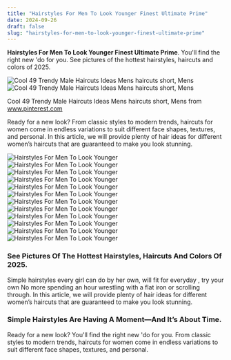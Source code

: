 ```yaml
---
title: "Hairstyles For Men To Look Younger Finest Ultimate Prime"
date: 2024-09-26
draft: false
slug: "hairstyles-for-men-to-look-younger-finest-ultimate-prime" 
---
```


**Hairstyles For Men To Look Younger Finest Ultimate Prime**. You'll find the right new 'do for you. See pictures of the hottest hairstyles, haircuts and colors of 2025.

![Cool 49 Trendy Male Haircuts Ideas Mens haircuts short, Mens](https://i.pinimg.com/originals/53/f6/e6/53f6e6c81dd584cb8f8bad122724d2ee.jpg)![Cool 49 Trendy Male Haircuts Ideas Mens haircuts short, Mens](https://i.pinimg.com/originals/53/f6/e6/53f6e6c81dd584cb8f8bad122724d2ee.jpg)

Cool 49 Trendy Male Haircuts Ideas Mens haircuts short, Mens from www.pinterest.com

Ready for a new look? From classic styles to modern trends, haircuts for women come in endless variations to suit different face shapes, textures, and personal. In this article, we will provide plenty of hair ideas for different women’s haircuts that are guaranteed to make you look stunning.

![Hairstyles For Men To Look Younger ](http://hottesthaircuts.com/wp-content/uploads/2018/02/8.-Long-Hairstyle-with-Undercut.jpg " 15 Hairstyles For Older Men To Look Younger Haircuts & Hairstyles 2018")![Hairstyles For Men To Look Younger ](https://www.hairdohairstyle.com/wp-content/uploads/2018/03/2-Undercut-Layered-Hairstyle.jpg " 30 Cool Hairstyles for Young Men To Look Trendy & Charming Hairdo")![Hairstyles For Men To Look Younger ](https://i.pinimg.com/originals/d2/26/0b/d2260bb1e656800a30c27467bc9a6820.jpg " 50+ Best Hairstyles for Teenage Boys The Ultimate Guide 2019")![Hairstyles For Men To Look Younger ](https://i.pinimg.com/originals/a2/e5/aa/a2e5aaa31bde9822fdc2cb77232101eb.jpg " 25 hairstyles for older men to look younger Artofit")![Hairstyles For Men To Look Younger ](https://i.pinimg.com/originals/69/3a/40/693a40acef55362b0da507d56897d7b3.jpg " 12 up to the minute business hairstyles for men to look younger and")![Hairstyles For Men To Look Younger ](http://hottesthaircuts.com/wp-content/uploads/2018/02/10.-Grey-Blended-Hair-for-Men.jpg " 15 Hairstyles For Older Men To Look Younger Haircuts & Hairstyles 2018")![Hairstyles For Men To Look Younger ](https://cdn.shopify.com/s/files/1/2384/0833/files/1_Quiff_1024x1024.jpg?v=1668876008 " The 15 Best Haircuts For Men")![Hairstyles For Men To Look Younger ](https://i.pinimg.com/736x/da/c3/a2/dac3a20dd35239979742442cbb5a415e--haircuts-for--teen-boy-haircuts.jpg " 90 best haircuts for young men images on Pinterest Man's hairstyle")![Hairstyles For Men To Look Younger ](https://i.pinimg.com/originals/d6/bb/73/d6bb730176fd22d6c08cbfe9deb61a2d.png " 50 Best Short Haircuts Men’s Short Hairstyles Guide With Photos Men")![Hairstyles For Men To Look Younger ](https://i.pinimg.com/originals/84/82/31/8482316af5a33a6a4539ebde55deb040.jpg " Épinglé sur Hair styles")![Hairstyles For Men To Look Younger ](https://i.pinimg.com/originals/3e/a1/af/3ea1afd354ddae544cd0c264571a887c.jpg " 15 Hairstyles For Older Men To Look Younger in 2020 Younger hair")![Hairstyles For Men To Look Younger ](https://i.pinimg.com/originals/53/f6/e6/53f6e6c81dd584cb8f8bad122724d2ee.jpg " Cool 49 Trendy Male Haircuts Ideas Mens haircuts short, Mens")

### See Pictures Of The Hottest Hairstyles, Haircuts And Colors Of 2025.

Simple hairstyles every girl can do by her own, will fit for everyday , try your own No more spending an hour wrestling with a flat iron or scrolling through. In this article, we will provide plenty of hair ideas for different women’s haircuts that are guaranteed to make you look stunning.

### Simple Hairstyles Are Having A Moment—And It’s About Time.

Ready for a new look? You'll find the right new 'do for you. From classic styles to modern trends, haircuts for women come in endless variations to suit different face shapes, textures, and personal.